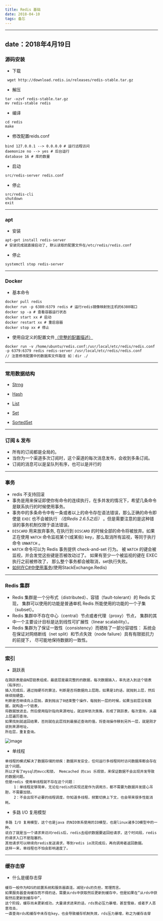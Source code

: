 ```yaml
---
title: Redis 基础
date: 2018-04-10
tags: 备忘
---
```

---
date：2018年4月19日
---


### 源码安装 
- 下载
```
 wget http://download.redis.io/releases/redis-stable.tar.gz
```
- 解压
```
tar -xzvf redis-stable.tar.gz
mv redis-stable redis
```
- 编译
```
cd redis
make
```
- 修改配置reids.conf
```
bind 127.0.0.1 --> 0.0.0.0 # 运行远程访问
daemonize no --> yes # 后台运行
database 16 # 库的数量
```
- 启动
```
src/redis-server redis.conf
```
- 停止
```
src/redis-cli 
shutdown
exit
```

---

### apt 
- 安装
```
apt-get install redis-server
# 安装完成就直接启动了, 默认读取的配置文件在/etc/redis/redis.conf
```
- 停止
```
systemctl stop redis-server
```
 
---
  
### Docker
- 基本命令
```
docker pull redis 
docker run -p 6380:6379 redis # 运行redis镜像映射到主机的6380端口
docker sp -a # 查看容器运行状态
docker start xx # 启动
docker restart xx # 重启容器
docker stop xx # 停止
```
- 使用自定义的配置文件[（完整的配置描述）](https://raw.githubusercontent.com/antirez/redis/8ac7af1c5d4d06d6c165e35d67a3a6a70e5d98c3/redis.conf)
```
docker run -v /home/ubuntu/redis.conf:/usr/local/etc/redis/redis.conf -p 6379:6379 redis redis-server /usr/local/etc/redis/redis.conf
// 注意修改配置中的数据库文件路径 如：dir ./
```


---

### 常用数据结构
- [Strng](http://redisdoc.com/string/index.html)

- [Hash](http://redisdoc.com/hash/index.html)

- [List](http://redisdoc.com/list/index.html)

- [Set](http://redisdoc.com/set/index.html)

- [SortedSet](http://redisdoc.com/sorted_set/index.html)

---

### 订阅 & 发布
- 所有的订阅都是全局的。
- 当你为一个渠道多次订阅时，这个渠道的每次消息发布，会收到多条订阅。
- 订阅的消息可以是呈队列有序，也可以是并行的

---

### 事务 
- redis 不支持回滚
- 事务是用来保证即使你有命令的连续执行，在多并发的情况下，希望几条命令是联系执行的时候使用事务。
- 事务中的多条命令中有一条或者以上的命令存在语法错误，那么正确的命令即使是 `EXEC` 也不会被执行 *（在Redis 2.6.5之后）* 。但是需要注意的是这种错误的事务机制仅限于语法错误。
- `DISCARD` 用来放弃事务, 在执行到 `DISCARD` 的时候全部的命令将被放弃。如果正在使用 `WATCH` 命令监视某个(或某些) key，那么取消所有监视，等同于执行命令 `UNWATCH` 。
- `WATCH` 命令可以为 Redis 事务提供 check-and-set 行为。
被 `WATCH` 的键会被监视，并会发觉这些键是否被改动过了。 如果有至少一个被监视的键在 EXEC 执行之前被修改了， 那么整个事务都会被取消，set执行失败。
- [如何在C#中使用事务](https://github.com/sc1994/.NET-Learn/blob/master/Redis/RedisDemo/Transactions%20in%20Redis.md)(使用StackExchange.Redis)

---

### Redis 集群
- Redis 集群是一个分布式（distributed）、容错（fault-tolerant）的 Redis 实现， 集群可以使用的功能是普通单机 Redis 所能使用的功能的一个子集（subset）。
- Redis 集群中不存在中心（central）节点或者代理（proxy）节点， 集群的其中一个主要设计目标是达到线性可扩展性（linear scalability）。
- Redis 集群为了保证一致性（consistency）而牺牲了一部分容错性： 系统会在保证对网络断线（net split）和节点失效（node failure）具有有限抵抗力的前提下， 尽可能地保持数据的一致性。

---

### 索引
- 跳跃表
```
在跳跃表是由N层链表组成，最底层是最完整的的数据，每次数据插入，率先进入到这个链表（有序的），
插入完成后，通过抛硬币的算法，判断是否将数据向上层跑，如果是1的话，就抛到上层，然后继续抛硬盘，
判断是否继续向上层抛，直到抛出了0结束整个操作，每抛到一层的时候，如果当前层没有数据，就构造一个链表，
将数据放进去，然后使用指针指向来源地址，就这样依次类推，形成了跳跃表，每次查询，从最上层遍历查询，
如果找到就返回结果，否则就在此层找到最接近查询的值，将查询操作移到另外一层，就是刚才说到来源地址，
所在层，重复查询。
```
![image](http://118.24.27.231:8088/v2-114f4895c296861aca549d96fc4b563f_r.jpg)

- 单线程
```
单线程的模式解决了数据存储的顽疾：数据并发安全，任何运行多线程同时访问数据库都会存在这个问题。
所以才有了mysql的mvcc和锁， Memcached 的cas 乐观锁，来保证数据不会出现并发导致的数据问题。
但是redis 使用单线程就不存在这个问题：
    1：单线程足够简单，无论在redis的实现还是作为调用方，都不需要为数据并发提心吊胆，不需要加锁。
    2：不会出现不必要的线程调度，你知道多线程，频繁切换上下文，也会带来很多性能消耗。
```

- 多路 I/O 复用模型
```
多路 I/O 复用模型，这个也是java 的NIO体系使用的IO模型，也是linux诸多IO模型中的一种。
说白了就是当一个请求来访问redis后，redis去组织数据要返回给请求，这个时间段，redis的请求入口不是阻塞的。
其他请求可以继续向redis发送请求，等到redis io流完成后，再向调用者返回数据。
这样一来，单线程也不怕会影响速度了。
```
---

### 缓存击穿
- 什么是缓存击穿
```
缓存一般作为RDS的前置系统和服务器直连，减轻rds的负担，常理而言。
如果服务器查询缓存而不得的话，需要从rds中获取然后更新到缓存中，但是如果在“从rds中获取然后更新到缓存中”，
这个阶段，缓存尚未更新成功，大量请求进来的话，rds势必压力暴增，甚至雪崩，或者歹人恶意攻击，
一直查询rds和缓存中未存在key，也会导致缓存机制失效，rds压力暴增，称之为缓存击穿
```
